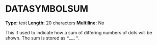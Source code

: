 # DATASYMBOLSUM
**Type:** text
**Length:** 20 characters
**Multiline:** No

This if used to indicate how a sum of differing numbers of dots will be
shown. The sum is stored as `“…….”`.
